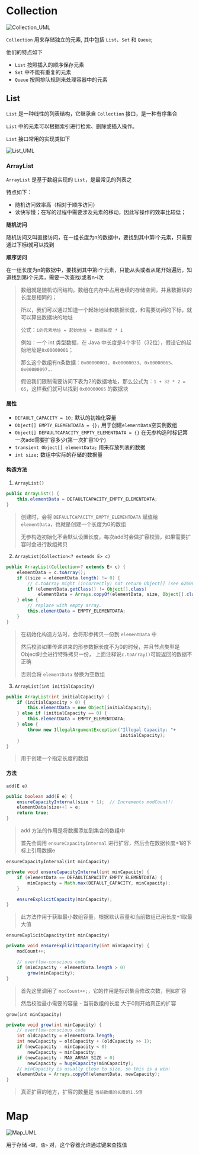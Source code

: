 # Collection

![Collection_UML](image/Collection_UML.png)

`Collection` 用来存储独立的元素, 其中包括 `List`、`Set` 和 `Queue`; 

他们的特点如下

- `List` 按照插入的顺序保存元素
- `Set` 中不能有重复的元素
- `Queue` 按照排队规则来处理容器中的元素

## List

`List` 是一种线性的列表结构，它继承自 `Collection` 接口，是一种有序集合

`List` 中的元素可以根据索引进行检索、删除或插入操作。

`List` 接口常用的实现类如下

![List_UML](image/List_UML.png)

### ArrayList

`ArrayList` 是基于数组实现的 `List`，是最常见的列表之

特点如下：

- 随机访问效率高（相对于顺序访问）
- 读快写慢；在写的过程中需要涉及元素的移动，因此写操作的效率比较低；

**随机访问**

随机访问又叫直接访问，在一组长度为n的数据中，要找到其中第i个元素，只需要通过下标i就可以找到

**顺序访问**

在一组长度为n的数据中，要找到其中第i个元素，只能从头或者从尾开始遍历，知道找到第i个元素，需要一次查找i或者n-i次

> 数组就是随机访问结构。数组在内存中占用连续的存储空间，并且数据块的长度是相同的；
> 
> 所以，我们可以通过知道一个起始地址和数据长度，和需要访问的下标，就可以算出数据块的地址
> 
> 公式：`i的元素地址 = 起始地址 + 数据长度 * i`
> 
> 例如：一个 int 类型数据，在 Java 中长度是4个字节（32位），假设它的起始地址是`0x00000001`；
> 
> 那么这个数组有n条数据：`0x00000001`、`0x00000033`、`0x00000065`、`0x00000097`...
> 
> 假设我们限制需要访问下表为2的数据地址，那么公式为：`1 + 32 * 2 = 65`，这样我们就可以找到 `0x00000065` 的数据块
> 

#### 属性

- `DEFAULT_CAPACITY = 10;` 默认的初始化容量
- `Object[] EMPTY_ELEMENTDATA = {};` 用于创建`elementData`空实例数组
- `Object[] DEFAULTCAPACITY_EMPTY_ELEMENTDATA = {}` 在无参构造时标记第一次add需要扩容多少(第一次扩容10个)
- `transient Object[] elementData;` 用来存放列表的数据
- `int size;` 数组中实际的存储的数据量

#### 构造方法

1. `ArrayList()`

```java
public ArrayList() {
    this.elementData = DEFAULTCAPACITY_EMPTY_ELEMENTDATA;
}
```

> 创建时，会将 `DEFAULTCAPACITY_EMPTY_ELEMENTDATA` 赋值给 `elementData`，也就是创建一个长度为0的数组
>  
> 无参构造初始化不会默认设置长度，每次add时会做扩容校验，如果需要扩容时会进行数组拷贝

2. `ArrayList(Collection<? extends E> c)`

```java
public ArrayList(Collection<? extends E> c) {
    elementData = c.toArray();
    if ((size = elementData.length) != 0) {
        // c.toArray might (incorrectly) not return Object[] (see 6260652)
        if (elementData.getClass() != Object[].class)
            elementData = Arrays.copyOf(elementData, size, Object[].class);
    } else {
        // replace with empty array.
        this.elementData = EMPTY_ELEMENTDATA;
    }
}
```

> 在初始化构造方法时，会将形参拷贝一份到 `elementData` 中
> 
> 然后校验如果传递进来的形参数据长度不为0的时候，并且节点类型是Object时会进行特殊拷贝一份，
> 上面注释说`c.toArray()`可能返回的数据不正确
> 
> 否则会将 `elementData` 替换为空数组
>

3. `ArrayList(int initialCapacity)`

```java
public ArrayList(int initialCapacity) {
    if (initialCapacity > 0) {
        this.elementData = new Object[initialCapacity];
    } else if (initialCapacity == 0) {
        this.elementData = EMPTY_ELEMENTDATA;
    } else {
        throw new IllegalArgumentException("Illegal Capacity: "+
                                           initialCapacity);
    }
}
```

> 用于创建一个指定长度的数组

#### 方法

`add(E e)`

```java
public boolean add(E e) {
    ensureCapacityInternal(size + 1);  // Increments modCount!!
    elementData[size++] = e;
    return true;
}
```

> add 方法的作用是将数据添加到集合的数组中
> 
> 首先会调用 `ensureCapacityInternal` 进行扩容，然后会在数据长度+1的下标上引用数据e

`ensureCapacityInternal(int minCapacity)`

```java
private void ensureCapacityInternal(int minCapacity) {
    if (elementData == DEFAULTCAPACITY_EMPTY_ELEMENTDATA) {
        minCapacity = Math.max(DEFAULT_CAPACITY, minCapacity);
    }

    ensureExplicitCapacity(minCapacity);
}
```

> 此方法作用于获取最小数组容量，根据默认容量和当前数组已用长度+1取最大值

`ensureExplicitCapacity(int minCapacity)`

```java
private void ensureExplicitCapacity(int minCapacity) {
    modCount++;

    // overflow-conscious code
    if (minCapacity - elementData.length > 0)
        grow(minCapacity);
}
```

> 首先这里调用了 `modCount++;`，它的作用是标识集合修改次数，例如扩容
> 
> 然后校验最小需要的容量 - 当前数组的长度 大于0则开始真正的扩容
> 

`grow(int minCapacity)`

```java
private void grow(int minCapacity) {
    // overflow-conscious code
    int oldCapacity = elementData.length;
    int newCapacity = oldCapacity + (oldCapacity >> 1);
    if (newCapacity - minCapacity < 0)
        newCapacity = minCapacity;
    if (newCapacity - MAX_ARRAY_SIZE > 0)
        newCapacity = hugeCapacity(minCapacity);
    // minCapacity is usually close to size, so this is a win:
    elementData = Arrays.copyOf(elementData, newCapacity);
}
```

> 真正扩容的地方，扩容的数量是 `当前数组的长度的1.5倍`

# Map

![Map_UML](image/Map_UML.png)

用于存储 `<键, 值>` 对，这个容器允许通过键来查找值 